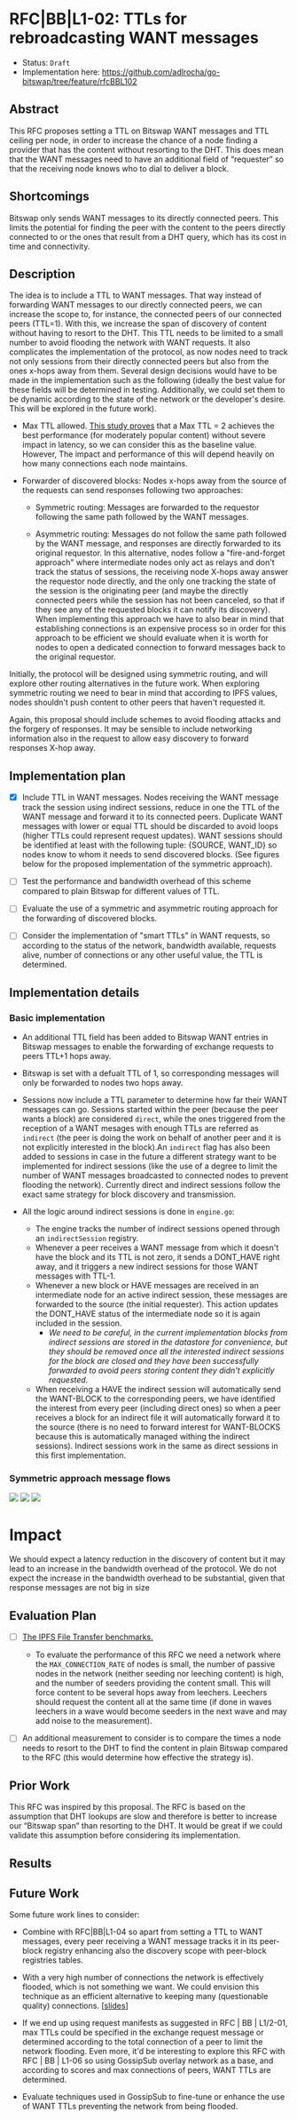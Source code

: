 #  RFC|BB|L1-02: TTLs for rebroadcasting WANT messages
* Status: `Draft`
* Implementation here: https://github.com/adlrocha/go-bitswap/tree/feature/rfcBBL102

## Abstract

This RFC proposes setting a TTL on Bitswap WANT messages and TTL ceiling per node, in order to increase the chance of a node finding a provider that has the content without resorting to the DHT. This does mean that the WANT messages need to have an additional field of “requester” so that the receiving node knows who to dial to deliver a block.

<!-- Full description here: https://docs.google.com/document/d/1zjJCZel8zJzgK3XuHK0YZlNffEHThq7tUOssGgRTryY/edit#heading=h.6qnrq913vou6 -->



## Shortcomings

Bitswap only sends WANT messages to its directly connected peers. This limits the potential for finding the peer with the content to the peers directly connected to or the ones that result from a DHT query, which has its cost in time and connectivity.

## Description

The idea is to include a TTL to WANT messages. That way instead of forwarding WANT messages to our directly connected peers, we can increase the scope to, for instance, the connected peers of our connected peers (TTL=1). With this, we increase the span of discovery of content without having to resort to the DHT. This TTL needs to be limited to a small number to avoid flooding the network with WANT requests. It also complicates the implementation of the protocol, as now nodes need to track not only sessions from their directly connected peers but also from the ones x-hops away from them. Several design decisions would have to be made in the implementation such as the following (ideally the best value for these fields will be determined in testing. Additionally, we could set them to be dynamic according to the state of the network or the developer's desire. This will be explored in the future work).

-   Max TTL allowed. [This study proves](http://conferences2.sigcomm.org/acm-icn/2015/proceedings/p9-wang.pdf) that a Max TTL = 2 achieves the best performance (for moderately popular content) without severe impact in latency, so we can consider this as the baseline value. However, The impact and performance of this will depend heavily on how many connections each node maintains.

-   Forwarder of discovered blocks: Nodes x-hops away from the source of the requests can send responses following two approaches:

    -   Symmetric routing: Messages are forwarded to the requestor following the same path followed by the WANT messages.

    -   Asymmetric routing: Messages do not follow the same path followed by the WANT message, and responses are directly forwarded to its original requestor. In this alternative, nodes follow a "fire-and-forget approach" where intermediate nodes only act as relays and don't track the status of sessions, the receiving node X-hops away answer the requestor node directly, and the only one tracking the state of the session is the originating peer (and maybe the directly connected peers while the session has not been canceled, so that if they see any of the requested blocks it can notify its discovery). When implementing this approach we have to also bear in mind that establishing connections is an expensive process so in order for this approach to be efficient we should evaluate when it is worth for nodes to open a dedicated connection to forward messages back to the original requestor.

Initially, the protocol will be designed using symmetric routing, and will explore other routing alternatives in the future work. When exploring symmetric routing we need to bear in mind that according to IPFS values, nodes shouldn't push content to other peers that haven't requested it.

Again, this proposal should include schemes to avoid flooding attacks and the forgery of responses. It may be sensible to include networking information also in the request to allow easy discovery to forward responses X-hop away.

## Implementation plan
- [X] Include TTL in WANT messages. Nodes receiving the WANT message track the session using indirect sessions, reduce in one the TTL of the WANT message and forward it to its connected peers. Duplicate WANT messages with lower or equal TTL should be discarded to avoid loops (higher TTLs could represent request updates). WANT sessions should be identified at least with the following tuple: {SOURCE, WANT_ID} so nodes know to whom it needs to send discovered blocks. (See figures below for the proposed implementation of the symmetric approach).

- [ ] Test the performance and bandwidth overhead of this scheme compared to plain Bitswap for different values of TTL.

- [ ] Evaluate the use of a symmetric and asymmetric routing approach for the forwarding of discovered blocks.

- [ ] Consider the implementation of "smart TTLs" in WANT requests, so according to the status of the network, bandwidth available, requests alive, number of connections or any other useful value, the TTL is determined.

## Implementation details
### Basic implementation
* An additional TTL field has been added to Bitswap WANT entries in Bitswap messages to
enable the forwarding of exchange requests to peers TTL+1 hops away.
* Bitswap is set with a defualt TTL of 1, so corresponding messages will only be forwarded
to nodes two hops away.
* Sessions now include a TTL parameter to determine how far their WANT messages can go. Sessions started within the peer (because the peer wants a block) are considered `direct`, while the ones triggered from the reception of a WANT mesages with enough TTLs are referred as `indirect` (the peer is doing the work on behalf of another peer and it is not explicitly interested in the block).An `indirect` flag has also been added to sessions in case in the future a different strategy want
to be implemented for indirect sessions (like the use of a degree to limit the number of WANT messages broadcasted to connected nodes to prevent flooding the network). Currently direct and indirect sessions follow the exact same strategy for block discovery and transmission.

* All the logic around indirect sessions is done in `engine.go`:
    - The engine tracks the number of indirect sessions opened through an `indirectSession` registry.
    - Whenever a peer receives a WANT message from which it doesn't have the block and its TTL is not zero, it sends a DONT_HAVE right away, and it triggers a new indirect sessions for those WANT messages with TTL-1.
    - Whenever a new block or HAVE messages are received in an intermediate node for an active indirect session, these messages are forwarded to the source (the initial requester). This action updates the DONT_HAVE status of the intermediate node so it is again included in the session. 
        - _We need to be careful, in the current implementation blocks from indirect sessions are stored in the datastore for convenience, but they should be removed once all the interested indirect sessions for the block are closed and they have been successfully forwarded to avoid peers storing content they didn't explicitly requested._
    - When receiving a HAVE the indirect session will automatically send the WANT-BLOCK to the corresponding peers, we have identified the interest from every peer (including direct ones) so when a peer receives a block for an indirect file it will automatically forward it to the source (there is no need to forward interest for WANT-BLOCKS because this is automatically managed withing the indirect sessions). Indirect sessions work in the same as direct sessions in this first implementation.

### Symmetric approach message flows
![](./images/rfcBBL102-stage1.png)
![](./images/rfcBBL102-stage2.png)
![](./images/rfcBBL102-stage3.png)

# Impact
We should expect a latency reduction in the discovery of content but it may lead to an increase in the bandwidth overhead of the protocol. We do not expect the increase in the bandwidth overhead to be substantial, given that response messages are not big in size

## Evaluation Plan
-  [ ] [The IPFS File Transfer benchmarks.](https://docs.google.com/document/d/1LYs3WDCwpkrBdfrnB_LE0xsxdMCIhXdCchIkbzZc8OE/edit#heading=h.nxkc23tlbqhl)
    - To evaluate the performance of this RFC we need a network where the `MAX_CONNECTION_RATE` of nodes is small, the number of passive nodes in the network (neither seeding nor leeching content) is high, and the number of seeders providing the content small. This will force content to be several hops away from leechers. Leechers should request the content all at the same time (if done in waves leechers in a wave would become seeders in the next wave and may add noise to the measurement).

- [ ] An additional measurement to consider is to compare the times a node needs to resort to the DHT to find the content in plain Bitswap compared to the RFC (this would determine how effective the strategy is). 

## Prior Work
This RFC was inspired by this proposal. The RFC is based on the assumption that DHT lookups are slow and therefore is better to increase our “Bitswap span” than resorting to the DHT. It would be great if we could validate this assumption before considering its implementation.

## Results


## Future Work
Some future work lines to consider:

-   Combine with RFC|BB|L1-04 so apart from setting a TTL to WANT messages, every peer receiving a WANT message tracks it in its peer-block registry enhancing also the discovery scope with peer-block registries tables.

-   With a very high number of connections the network is effectively flooded, which is not something we want. We could envision this technique as an efficient alternative to keeping many (questionable quality) connections. [[slides](http://conferences.sigcomm.org/acm-icn/2015/slides/01-01.pdf)]  

-   If we end up using request manifests as suggested in RFC | BB | L1/2-01, max TTLs could be specified in the exchange request message or determined according to the total connection of a peer to limit the network flooding. Even more, it'd be interesting to explore this RFC with RFC | BB | L1-06 so using GossipSub overlay network as a base, and according to scores and max connections of peers, WANT TTLs are determined.

-   Evaluate techniques used in GossipSub to fine-tune or enhance the use of WANT TTLs preventing the network from being flooded.
